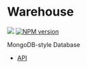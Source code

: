 # Warehouse

[![](https://travis-ci.org/tommy351/warehouse.png)](https://travis-ci.org/tommy351/warehouse)  [![NPM version](https://badge.fury.io/js/warehouse.png)](http://badge.fury.io/js/warehouse)

MongoDB-style Database

- [API](http://zespia.tw/hexo/api/warehouse/classes/Database.html)